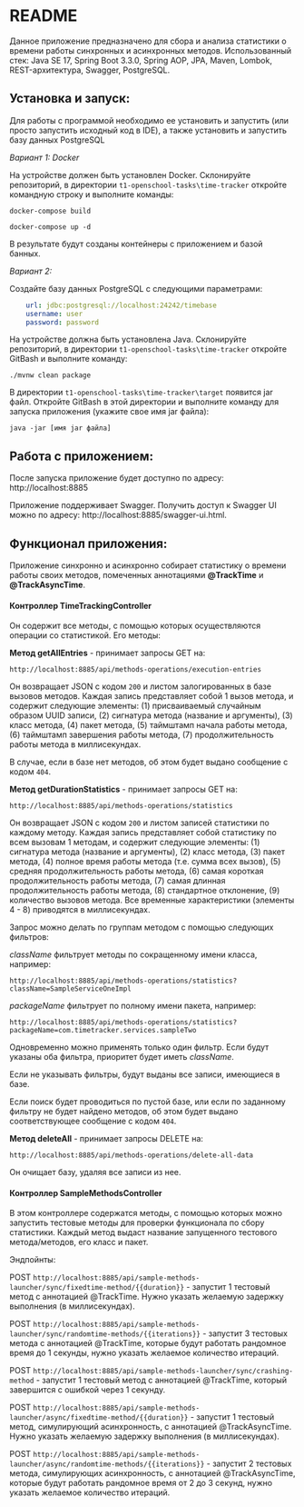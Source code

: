 __README__
==========

Данное приложение предназначено для сбора и анализа статистики о времени работы синхронных и асинхронных методов.
Использованный стек: Java SE 17, Spring Boot 3.3.0, Spring AOP, JPA, Maven, Lombok, REST-архитектура, Swagger, PostgreSQL.

Установка и запуск:
-----------------------------------

Для работы с программой необходимо ее установить и запустить (или просто запустить исходный код в IDE), а также установить и запустить базу данных PostgreSQL

*Вариант 1: Docker*

На устройстве должен быть установлен Docker. Склонируйте репозиторий, в директории ```t1-openschool-tasks\time-tracker``` откройте командную строку и выполните команды:

```docker-compose build```

```docker-compose up -d```

В результате будут созданы контейнеры с приложением и базой банных.

*Вариант 2:*

Создайте базу данных PostgreSQL с следующими параметрами:

```yml
    url: jdbc:postgresql://localhost:24242/timebase
    username: user
    password: password
```

На устройстве должна быть установлена Java. Склонируйте репозиторий, в директории ```t1-openschool-tasks\time-tracker```
откройте GitBash и выполните команду:

```./mvnw clean package```

В директории ```t1-openschool-tasks\time-tracker\target``` появится jar файл. Откройте GitBash в этой директории и выполните команду для запуска приложения (укажите свое имя jar файла):

```java -jar [имя jar файла]```

Работа с приложением:
---------------------------------------

После запуска приложение будет доступно по адресу: http://localhost:8885

Приложение поддерживает Swagger. Получить доступ к Swagger UI можно по адресу:  http://localhost:8885/swagger-ui.html.

Функционал приложения:
------------------------------------------

Приложение синхронно и асинхронно собирает статистику о времени работы своих методов, помеченных аннотациями **@TrackTime** и **@TrackAsyncTime**.

#### Контроллер TimeTrackingController

Он содержит все методы, с помощью которых осуществляются операции со статистикой. Его методы:

**Метод getAllEntries** - принимает запросы GET на:

```http://localhost:8885/api/methods-operations/execution-entries```

Он возвращает JSON с кодом ```200``` и листом залогированных в базе вызовов методов. Каждая запись представляет собой 1 вызов метода, и содержит следующие элементы: (1) присваиваемый случайным образом UUID записи, (2) сигнатура метода (название и аргументы), (3) класс метода, (4) пакет метода, (5) таймштамп начала работы метода, (6) таймштамп завершения работы метода, (7) продолжительность работы метода в миллисекундах.

В случае, если в базе нет методов, об этом будет выдано сообщение с кодом ```404```.

**Метод getDurationStatistics** - принимает запросы GET на:

```http://localhost:8885/api/methods-operations/statistics```

Он возвращает JSON с кодом ```200``` и листом записей статистики по каждому методу. Каждая запись представляет собой статистику по всем вызовам 1 методам, и содержит следующие элементы: (1) сигнатура метода (название и аргументы), (2) класс метода, (3) пакет метода, (4) полное время работы метода (т.е. сумма всех вызов), (5) средняя продолжительность работы метода, (6) самая короткая продолжительность работы метода, (7) самая длинная продолжительность работы метода, (8) стандартное отклонение, (9) количество вызовов метода. Все временные характеристики (элементы 4 - 8) приводятся в миллисекундах.

Запрос можно делать по группам методом с помощью следующих фильтров:

*className* фильтрует методы по сокращенному имени класса, например:

```http://localhost:8885/api/methods-operations/statistics?className=SampleServiceOneImpl```

*packageName* фильтрует по полному имени пакета, например:

```http://localhost:8885/api/methods-operations/statistics?packageName=com.timetracker.services.sampleTwo```

Одновременно можно применять только один фильтр. Если будут указаны оба фильтра, приоритет будет иметь *className*.

Если не указывать фильтры, будут выданы все записи, имеющиеся в базе.

Если поиск будет проводиться по пустой базе, или если по заданному фильтру не будет найдено методов, об этом будет выдано соответствующее сообщение с кодом ```404```.

**Метод deleteAll** - принимает запросы DELETE на:

```http://localhost:8885/api/methods-operations/delete-all-data```

Он очищает базу, удаляя все записи из нее.

#### Контроллер SampleMethodsController

В этом контроллере содержатся методы, с помощью которых можно запустить тестовые методы для проверки функционала по сбору статистики. Каждый метод выдаст название запущенного тестового метода/методов, его класс и пакет.

Эндпойнты:

POST ```http://localhost:8885/api/sample-methods-launcher/sync/fixedtime-method/{{duration}}``` - запустит 1 тестовый метод с аннотацией @TrackTime. Нужно указать желаемую задержку выполнения (в миллисекундах).

POST ```http://localhost:8885/api/sample-methods-launcher/sync/randomtime-methods/{{iterations}}``` - запустит 3 тестовых метода с аннотацией @TrackTime, которые будут работать рандомное время до 1 секунды, нужно указать желаемое количество итераций.

POST ```http://localhost:8885/api/sample-methods-launcher/sync/crashing-method``` - запустит 1 тестовый метод с аннотацией @TrackTime, который завершится с ошибкой через 1 секунду.

POST ```http://localhost:8885/api/sample-methods-launcher/async/fixedtime-method/{{duration}}``` - запустит 1 тестовый метод, симулирующий асинхронность, с аннотацией @TrackAsyncTime. Нужно указать желаемую задержку выполнения (в миллисекундах).

POST ```http://localhost:8885/api/sample-methods-launcher/async/randomtime-methods/{{iterations}}``` - запустит 2 тестовых метода, симулирующих асинхронность, с аннотацией @TrackAsyncTime, которые будут работать рандомное время от 2 до 3 секунд, нужно указать желаемое количество итераций.
